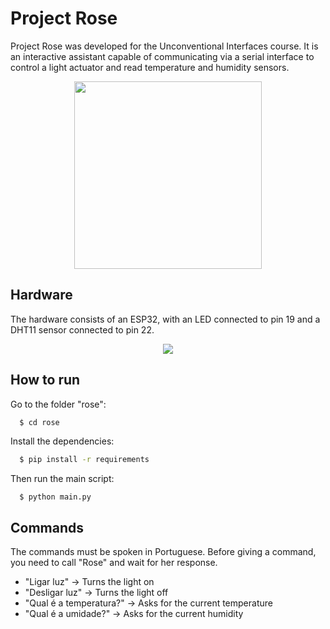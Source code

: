 # Project Rose

Project Rose was developed for the Unconventional Interfaces course. It is an interactive assistant capable of communicating via a serial interface to control a light actuator and read temperature and humidity sensors.

<p align="center">
  <img src="https://github.com/user-attachments/assets/1c466cca-b49e-4510-aeac-43c6a6ec5f72" width="300">
</p>

## Hardware

The hardware consists of an ESP32, with an LED connected to pin 19 and a DHT11 sensor connected to pin 22.

<p align="center">
  <img src="https://github.com/user-attachments/assets/72452a20-ab41-496e-b57d-4fdc1de3d542">
</p>

## How to run

Go to the folder "rose":

```bash
  $ cd rose
```

Install the dependencies:

```bash
  $ pip install -r requirements
```

Then run the main script:

```
  $ python main.py
```

## Commands

The commands must be spoken in Portuguese. Before giving a command, you need to call "Rose" and wait for her response.

 - "Ligar luz" -> Turns the light on
 - "Desligar luz" -> Turns the light off
 - "Qual é a temperatura?" -> Asks for the current temperature
 - "Qual é a umidade?" -> Asks for the current humidity
